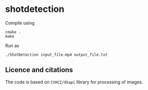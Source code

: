 # shotdetection
Compile using
```
cmake .
make
```

Run as
```
./ShotDetection input_file.mp4 output_file.txt 
```



## Licence and citations
The code is based on `CVHCI/Okapi` library for processing of images.
